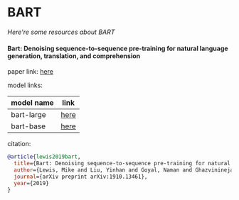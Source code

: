 # BART
*Here're some resources about BART*


#### Bart: Denoising sequence-to-sequence pre-training for natural language generation, translation, and comprehension

paper link: [here](https://arxiv.org/pdf/1910.13461)

model links: 

|model name|link|
|-|-|
|bart-large|[here](https://huggingface.co/facebook/bart-large)|
|bart-base|[here](https://huggingface.co/facebook/bart-base)|

citation: 
```bibtex
@article{lewis2019bart,
  title={Bart: Denoising sequence-to-sequence pre-training for natural language generation, translation, and comprehension},
  author={Lewis, Mike and Liu, Yinhan and Goyal, Naman and Ghazvininejad, Marjan and Mohamed, Abdelrahman and Levy, Omer and Stoyanov, Ves and Zettlemoyer, Luke},
  journal={arXiv preprint arXiv:1910.13461},
  year={2019}
}
```